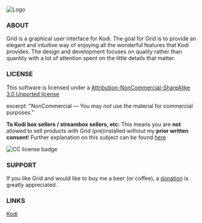 ![Logo](http://i.imgur.com/n8paldq.png)

### ABOUT
Grid is a graphical user interface for Kodi. The goal for Grid is to provide an elegant and intuitive way of enjoying all the wonderful features that Kodi provides. The design and development focuses on quality rather than quantity with a lot of attention spent on the little details that matter.


### LICENSE
This software is licensed under a [Attribution-NonCommercial-ShareAlike 3.0 Unported license](http://creativecommons.org/licenses/by-nc-sa/3.0/)

excerpt:
"NonCommercial — You may *not* use the material for commercial purposes."

**To Kodi box sellers / streambox sellers, etc:**
This means you are **not** allowed to sell products with Grid (pre)installed without my **prior written consent**! Further explanation on this subject can be found [here](https://github.com/jeroenpardon/skin.grid/wiki/License-&-terms-of-use)

![CC license badge](http://mirrors.creativecommons.org/presskit/buttons/80x15/png/by-nc-sa.png)

### SUPPORT
If you like Grid and would like to buy me a beer (or coffee), a [donation](https://github.com/jeroenpardon/skin.grid/wiki/Support-&-contribute) is greatly appreciated.

### LINKS
[Kodi](http://www.kodi.tv/)
